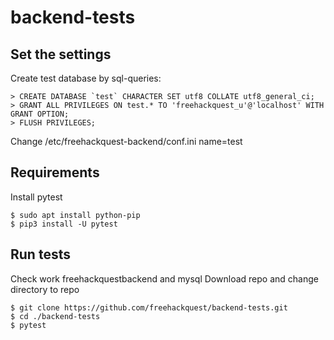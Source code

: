 # backend-tests

## Set the settings

Create test database by sql-queries:

	> CREATE DATABASE `test` CHARACTER SET utf8 COLLATE utf8_general_ci;
	> GRANT ALL PRIVILEGES ON test.* TO 'freehackquest_u'@'localhost' WITH GRANT OPTION;
	> FLUSH PRIVILEGES;

Change /etc/freehackquest-backend/conf.ini
	name=test

## Requirements

Install pytest

	$ sudo apt install python-pip
	$ pip3 install -U pytest

## Run tests

Check work freehackquestbackend and mysql 
Download repo and change directory to repo

	$ git clone https://github.com/freehackquest/backend-tests.git
	$ cd ./backend-tests
	$ pytest